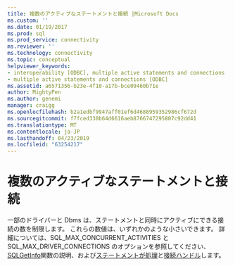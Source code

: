 ```yaml
---
title: 複数のアクティブなステートメントと接続 |Microsoft Docs
ms.custom: ''
ms.date: 01/19/2017
ms.prod: sql
ms.prod_service: connectivity
ms.reviewer: ''
ms.technology: connectivity
ms.topic: conceptual
helpviewer_keywords:
- interoperability [ODBC], multiple active statements and connections
- multiple active statements and connections [ODBC]
ms.assetid: a6571356-b23e-4f10-a17b-bce09460b71e
author: MightyPen
ms.author: genemi
manager: craigg
ms.openlocfilehash: b2a1edbf9947aff01ef6d4688959352986cf672d
ms.sourcegitcommit: f7fced330b64d6616aeb8766747295807c92dd41
ms.translationtype: MT
ms.contentlocale: ja-JP
ms.lasthandoff: 04/23/2019
ms.locfileid: "63254217"
---
```

# <a name="multiple-active-statements-and-connections"></a>複数のアクティブなステートメントと接続
一部のドライバーと Dbms は、ステートメントと同時にアクティブにできる接続の数を制限します。 これらの数値は、いずれかのような小さいできます。 詳細については、SQL_MAX_CONCURRENT_ACTIVITIES と SQL_MAX_DRIVER_CONNECTIONS のオプションを参照してください、 [SQLGetInfo](../../../odbc/reference/syntax/sqlgetinfo-function.md)関数の説明、および[ステートメントが処理](../../../odbc/reference/develop-app/statement-handles.md)と[接続ハンドル](../../../odbc/reference/develop-app/connection-handles.md)します。
